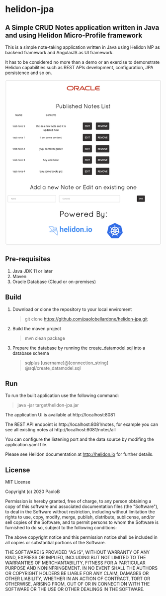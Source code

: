 # helidon-jpa
## A Simple CRUD Notes application written in Java and using Helidon Micro-Profile framework
This is a simple note-taking application written in Java using Helidon MP as backend framework and AngularJS as UI framework.

It has to be considered no more than a demo or an exercise to demonstrate Helidon capabilities such as REST APIs development, configuration, JPA persistence and so on.

![Screenshot](/docs/images/screenshot.png)

## Pre-requisites
1. Java JDK 11 or later
2. Maven
3. Oracle Database (Cloud or on-premises)

## Build
1. Download or clone the repository to your local enviroment
   > git clone https://github.com/paolobellardone/helidon-jpa.git
2. Build the maven project
   > mvn clean package
3. Prepare the database by running the create_datamodel.sql into a database schema
   > sqlplus [username]@[connection_string]
   > @sql/create_datamodel.sql

## Run
To run the built application use the following command:
> java -jar target/helidon-jpa.jar

The application UI is available at http://localhost:8081

The REST API endpoint is http://localhost:8081/notes, for example you can see all existing notes at http://localhost:8081/notes/all

You can configure the listening port and the data source by modifing the application.yaml file.

Please see Helidon documentation at http://helidon.io for further details.

## License
MIT License

Copyright (c) 2020 PaoloB

Permission is hereby granted, free of charge, to any person obtaining a copy
of this software and associated documentation files (the "Software"), to deal
in the Software without restriction, including without limitation the rights
to use, copy, modify, merge, publish, distribute, sublicense, and/or sell
copies of the Software, and to permit persons to whom the Software is
furnished to do so, subject to the following conditions:

The above copyright notice and this permission notice shall be included in all
copies or substantial portions of the Software.

THE SOFTWARE IS PROVIDED "AS IS", WITHOUT WARRANTY OF ANY KIND, EXPRESS OR
IMPLIED, INCLUDING BUT NOT LIMITED TO THE WARRANTIES OF MERCHANTABILITY,
FITNESS FOR A PARTICULAR PURPOSE AND NONINFRINGEMENT. IN NO EVENT SHALL THE
AUTHORS OR COPYRIGHT HOLDERS BE LIABLE FOR ANY CLAIM, DAMAGES OR OTHER
LIABILITY, WHETHER IN AN ACTION OF CONTRACT, TORT OR OTHERWISE, ARISING FROM,
OUT OF OR IN CONNECTION WITH THE SOFTWARE OR THE USE OR OTHER DEALINGS IN THE
SOFTWARE.

